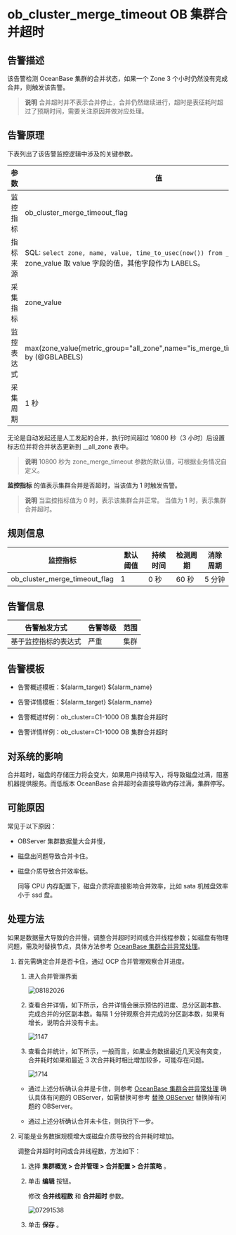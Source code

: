 # ob_cluster_merge_timeout OB 集群合并超时

## 告警描述

该告警检测 OceanBase 集群的合并状态，如果一个 Zone 3 个小时仍然没有完成合并，则触发该告警。
>**说明**
合并超时并不表示合并停止，合并仍然继续进行，超时是表征耗时超过了预期时间，需要关注原因并做对应处理。

## 告警原理

下表列出了该告警监控逻辑中涉及的关键参数。

|  参数   |                                                                                               值                                                                                                |
|-------|------------------------------------------------------------------------------------------------------------------------------------------------------------------------------------------------|
| 监控指标  | ob_cluster_merge_timeout_flag                                                                                                                                                                  |
| 指标来源  | SQL:  ```select zone, name, value, time_to_usec(now()) from __all_zone;```  **说明**  zone_value 取 value 字段的值，其他字段作为 LABELS。 |
| 采集指标  | zone_value                                                                                                                                                                                     |
| 监控表达式 | max(zone_value{metric_group="all_zone",name="is_merge_timeout",@LABELS}) by (@GBLABELS)                                                                                                        |
| 采集周期  | 1 秒                                                                                                                                                                                            |

无论是自动发起还是人工发起的合并，执行时间超过 10800 秒（3 小时）后设置标志位并将合并状态更新到 __all_zone 表中。
>**说明**
10800 秒为 zone_merge_timeout 参数的默认值，可根据业务情况自定义。

**监控指标** 的值表示集群合并是否超时，当该值为 1 时触发告警。
>**说明**
当监控指标值为 0 时，表示该集群合并正常。 当值为 1 时，表示集群合并超时。

## 规则信息

|             监控指标              | 默认阈值 | 持续时间 | 检测周期 | 消除周期 |
|-------------------------------|------|------|------|------|
| ob_cluster_merge_timeout_flag | 1    | 0 秒  | 60 秒 | 5 分钟 |

## 告警信息

|   告警触发方式   | 告警等级 | 范围 |
|------------|------|----|
| 基于监控指标的表达式 | 严重   | 集群 |

## 告警模板

* 告警概述模板：${alarm_target} ${alarm_name}

* 告警详情模板：${alarm_target} ${alarm_name}

* 告警概述样例：ob_cluster=C1-1000 OB 集群合并超时

* 告警详情样例：ob_cluster=C1-1000 OB 集群合并超时

## 对系统的影响

合并超时，磁盘的存储压力将会变大，如果用户持续写入，将导致磁盘过满，阻塞机器提供服务。而低版本 OceanBase 合并超时会直接导致内存过满，集群停写。

## 可能原因

常见于以下原因：

* OBServer 集群数据量大合并慢，

* 磁盘出问题导致合并卡住。

* 磁盘介质导致合并效率低。

  同等 CPU 内存配置下，磁盘介质将直接影响合并效率，比如 sata 机械盘效率小于 ssd 盘。
  
## 处理方法

如果是数据量大导致的合并慢，调整合并超时时间或合并线程参数；如磁盘有物理问题，需及时替换节点，具体方法参考 [OceanBase 集群合并异常处理](../4.alarm-reference/4.alarm-appendix/3.handle-oceanbase-cluster-merge-exceptions.md)。

1. 首先需确定合并是否卡住，通过 OCP 合并管理观察合并进度。

   1. 进入合并管理界面

      ![08182026](https://help-static-aliyun-doc.aliyuncs.com/assets/img/zh-CN/6569829261/p307021.png)

   2. 查看合并详情，如下所示，合并详情会展示预估的进度、总分区副本数、完成合并的分区副本数。每隔 1 分钟观察合并完成的分区副本数，如果有增长，说明合并没有卡主。

      ![1147](https://help-static-aliyun-doc.aliyuncs.com/assets/img/zh-CN/5140187361/p358634.png)

   3. 查看合并统计，如下所示，一般而言，如果业务数据最近几天没有突变，合并耗时如果和最近 3 次合并耗时相比增加较多，可能存在问题。

      ![1714](https://help-static-aliyun-doc.aliyuncs.com/assets/img/zh-CN/6140187361/p358636.png)

   * 通过上述分析确认合并是卡住，则参考 [OceanBase 集群合并异常处理](../4.alarm-reference/4.alarm-appendix/3.handle-oceanbase-cluster-merge-exceptions.md) 确认具体有问题的 OBServer，如需替换可参考 [替换 OBServer](../../3.ob-cloud-platform/4.manage-clusters/3.basic-operations/8.manage-the-observer-cluster/7.cluster-replace-observer.md) 替换掉有问题的 OBServer。

   * 通过上述分析确认合并未卡住，则执行下一步。

2. 可能是业务数据规模增大或磁盘介质导致的合并耗时增加。

   调整合并超时时间或合并线程数，方法如下：
   1. 选择 **集群概览 \> 合并管理 \> 合并配置 \> 合并策略** 。

   2. 单击 **编辑** 按钮。

      修改 **合并线程数** 和 **合并超时** 参数。

      ![07291538](https://help-static-aliyun-doc.aliyuncs.com/assets/img/zh-CN/8052019261/p299590.png)

   3. 单击 **保存** 。
